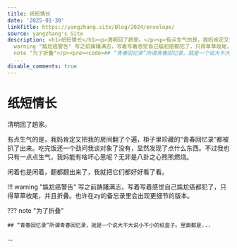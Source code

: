 ```yaml
---
title: 纸短情长
date: '2025-01-30'
linkTitle: https://yangzhang.site/Blog/2024/envelope/
source: yangzhang's Site
description: <h1>纸短情长</h1><p>清明回了趟家。</p><p>有点生气的是，我妈肯定又把我的房间翻了个遍，柜子里珍藏的“青春回忆录”都被扒了出来。吃完饭还一个劲问我谈对象了没有，显然发现了点什么东西。不过我也只有一点点生气，我妈能有啥坏心思呢？无非是八卦之心熊熊燃烧。</p><p>闲着也是闲着，翻都翻出来了，我就把它们都好好看了看。</p><p>!!!
  warning "尴尬癌警告" 写之前踌躇满志，写着写着感觉自己尴尬癌都犯了，只得草草收尾，并且折叠。也许在zy的备忘录里会出现更细节的版本。</p><p>???
  note "为了折叠"</p><pre><code>## “青春回忆录”所谓青春回忆录，就是一个说大不大说小不小的纸盒子。里面都是...</code></pre>
  ...
disable_comments: true
---
```

<h1>纸短情长</h1><p>清明回了趟家。</p><p>有点生气的是，我妈肯定又把我的房间翻了个遍，柜子里珍藏的“青春回忆录”都被扒了出来。吃完饭还一个劲问我谈对象了没有，显然发现了点什么东西。不过我也只有一点点生气，我妈能有啥坏心思呢？无非是八卦之心熊熊燃烧。</p><p>闲着也是闲着，翻都翻出来了，我就把它们都好好看了看。</p><p>!!! warning "尴尬癌警告" 写之前踌躇满志，写着写着感觉自己尴尬癌都犯了，只得草草收尾，并且折叠。也许在zy的备忘录里会出现更细节的版本。</p><p>??? note "为了折叠"</p><pre><code>## “青春回忆录”所谓青春回忆录，就是一个说大不大说小不小的纸盒子。里面都是...</code></pre> ...